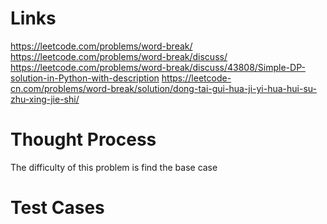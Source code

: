 # Links
https://leetcode.com/problems/word-break/
https://leetcode.com/problems/word-break/discuss/
https://leetcode.com/problems/word-break/discuss/43808/Simple-DP-solution-in-Python-with-description
https://leetcode-cn.com/problems/word-break/solution/dong-tai-gui-hua-ji-yi-hua-hui-su-zhu-xing-jie-shi/

# Thought Process
The difficulty of this problem is find the base case

# Test Cases


